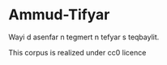 # Ammud-Tifyar
Wayi d asenfar n tegmert n tefyar s teqbaylit.

This corpus is realized under cc0 licence
